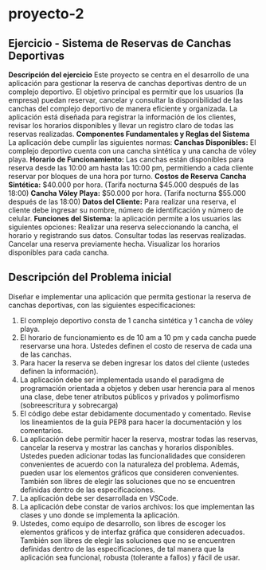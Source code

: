 # proyecto-2
## Ejercicio - Sistema de Reservas de Canchas Deportivas
**Descripción del ejercicio**
Este proyecto se centra en el desarrollo de una aplicación para gestionar la reserva de canchas deportivas dentro de un complejo deportivo. El objetivo principal es permitir que los usuarios (la empresa) puedan reservar, cancelar y consultar la disponibilidad de las canchas del complejo deportivo de manera eficiente y organizada.
La aplicación está diseñada para registrar la información de los clientes, revisar los horarios disponibles y llevar un registro claro de todas las reservas realizadas.
**Componentes Fundamentales y Reglas del Sistema**
La aplicación debe cumplir las siguientes normas:
**Canchas Disponibles:** El complejo deportivo cuenta con una cancha sintética y una cancha de vóley playa.
**Horario de Funcionamiento:** Las canchas están disponibles para reserva desde las 10:00 am hasta las 10:00 pm, permitiendo a cada cliente reservar por bloques de una hora por turno.
**Costos de Reserva** 
**Cancha Sintética:** $40.000 por hora. (Tarifa nocturna $45.000 después de las 18:00)
**Cancha Vóley Playa:** $50.000 por hora. (Tarifa nocturna $55.000 después de las 18:00)
**Datos del Cliente:** Para realizar una reserva, el cliente debe ingresar su nombre, número de identificación y número de celular. 
**Funciones del Sistema:** la aplicación permite a los usuarios las siguientes opciones:
Realizar una reserva seleccionando la cancha, el horario y registrando sus datos.
Consultar todas las reservas realizadas.
Cancelar una reserva previamente hecha.
Visualizar los horarios disponibles para cada cancha.
## Descripción del Problema inicial
Diseñar e implementar una aplicación que permita gestionar la reserva de canchas deportivas, con las siguientes especificaciones:
1. El complejo deportivo consta de 1 cancha sintética y 1 cancha de vóley playa.
2. El horario de funcionamiento es de 10 am a 10 pm y cada cancha puede reservarse una hora. Ustedes definen el costo de reserva de cada una de las canchas.
3. Para hacer la reserva se deben ingresar los datos del cliente (ustedes definen la información).  
4. La aplicación debe ser implementada usando el paradigma de programación orientada a objetos y deben usar herencia para al menos una clase, debe tener atributos públicos y privados y polimorfismo (sobreescritura y sobrecarga)
5. El código debe estar debidamente documentado y comentado. Revise los lineamientos de la guía PEP8 para hacer la documentación y los comentarios.
6. La aplicación debe permitir hacer la reserva, mostrar todas las reservas, cancelar la reserva y mostrar las canchas y horarios disponibles. Ustedes pueden adicionar todas las funcionalidades que consideren convenientes de acuerdo con la naturaleza del problema. Además, pueden usar los elementos gráficos que consideren convenientes. También son libres de elegir las soluciones que no se encuentren definidas dentro de las especificaciones.
7. La aplicación debe ser desarrollada en VSCode.
8. La aplicación debe constar de varios archivos: los que implementan las clases y uno donde se implementa la aplicación.
9. Ustedes, como equipo de desarrollo, son libres de escoger los elementos gráficos y de interfaz gráfica que consideren adecuados. También son libres de elegir las soluciones que no se encuentren definidas dentro de las especificaciones, de tal manera que la aplicación sea funcional, robusta (tolerante a fallos) y fácil de usar.
